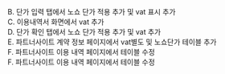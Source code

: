 B. 단가 입력 탭에서 노쇼 단가 적용 추가 및 vat 표시 추가									
C. 이용내역서 화면에서 vat 추가									
D. 단가 확인 탭에서 노쇼 단가 적용 추가 및 vat 추가									
E. 파트너사이트 계약 정보 페이지에서 vat별도 및 노쇼단가 테이블 추가									
F. 파트너사이트 이용 내역 페이지에서 테이블 수정									
F. 파트너사이트 이용 내역 페이지에서 테이블 수정									